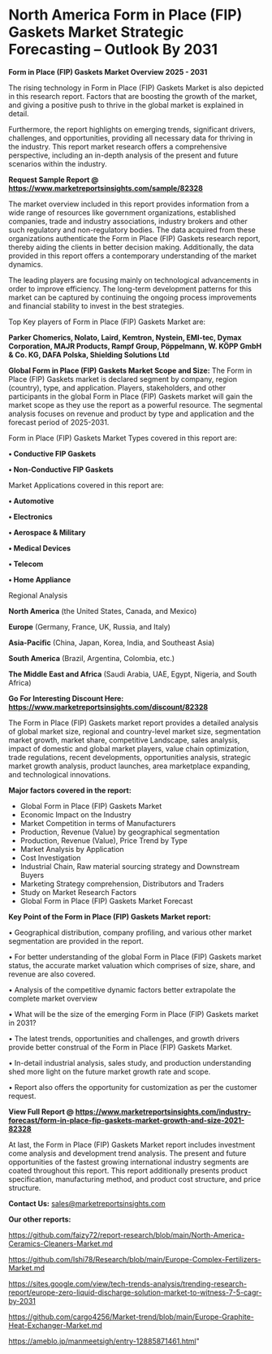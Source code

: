 # North America Form in Place (FIP) Gaskets Market Strategic Forecasting – Outlook By 2031

<Strong> Form in Place (FIP) Gaskets Market Overview 2025 - 2031</strong>

The rising technology in Form in Place (FIP) Gaskets Market is also depicted in this research report. Factors that are boosting the growth of the market, and giving a positive push to thrive in the global market is explained in detail.

Furthermore, the report highlights on emerging trends, significant drivers, challenges, and opportunities, providing all necessary data for thriving in the industry. This report market research offers a comprehensive perspective, including an in-depth analysis of the present and future scenarios within the industry.

<strong>Request Sample Report @ <a href=https://www.marketreportsinsights.com/sample/82328>https://www.marketreportsinsights.com/sample/82328</a></strong>

The market overview included in this report provides information from a wide range of resources like government organizations, established companies, trade and industry associations, industry brokers and other such regulatory and non-regulatory bodies. The data acquired from these organizations authenticate the Form in Place (FIP) Gaskets research report, thereby aiding the clients in better decision making. Additionally, the data provided in this report offers a contemporary understanding of the market dynamics.

The leading players are focusing mainly on technological advancements in order to improve efficiency. The long-term development patterns for this market can be captured by continuing the ongoing process improvements and financial stability to invest in the best strategies.

Top Key players of Form in Place (FIP) Gaskets Market are:

<strong>Parker Chomerics, Nolato, Laird, Kemtron, Nystein, EMI-tec, Dymax Corporation, MAJR Products, Rampf Group, Pöppelmann, W. KÖPP GmbH & Co. KG, DAFA Polska, Shielding Solutions Ltd</strong>

<strong><b>Global Form in Place (FIP) Gaskets Market Scope and Size:</b></strong>
The Form in Place (FIP) Gaskets market is declared segment by company, region (country), type, and application. Players, stakeholders, and other participants in the global Form in Place (FIP) Gaskets market will gain the market scope as they use the report as a powerful resource. The segmental analysis focuses on revenue and product by type and application and the forecast period of 2025-2031.

Form in Place (FIP) Gaskets Market Types covered in this report are:

<strong>• Conductive FIP Gaskets

• Non-Conductive FIP Gaskets</strong>

Market Applications covered in this report are:

<strong>• Automotive

• Electronics

• Aerospace & Military

• Medical Devices

• Telecom

• Home Appliance</strong> 

Regional Analysis

<strong>North America</strong> (the United States, Canada, and Mexico)

<strong>Europe</strong> (Germany, France, UK, Russia, and Italy)

<strong>Asia-Pacific</strong> (China, Japan, Korea, India, and Southeast Asia)

<strong>South America</strong> (Brazil, Argentina, Colombia, etc.)

<strong>The Middle East and Africa</strong> (Saudi Arabia, UAE, Egypt, Nigeria, and South Africa)

<strong>Go For Interesting Discount Here: <a href=https://www.marketreportsinsights.com/discount/82328>https://www.marketreportsinsights.com/discount/82328</a></strong>

The Form in Place (FIP) Gaskets market report provides a detailed analysis of global market size, regional and country-level market size, segmentation market growth, market share, competitive Landscape, sales analysis, impact of domestic and global market players, value chain optimization, trade regulations, recent developments, opportunities analysis, strategic market growth analysis, product launches, area marketplace expanding, and technological innovations.

<strong><b>Major factors covered in the report:</b></strong>
<ul>
  <li>Global Form in Place (FIP) Gaskets Market </li>
  <li>Economic Impact on the Industry</li>
  <li>Market Competition in terms of Manufacturers</li>
  <li>Production, Revenue (Value) by geographical segmentation</li>
  <li>Production, Revenue (Value), Price Trend by Type</li>
  <li>Market Analysis by Application</li>
  <li>Cost Investigation</li>
  <li>Industrial Chain, Raw material sourcing strategy and Downstream Buyers</li>
  <li>Marketing Strategy comprehension, Distributors and Traders</li>
  <li>Study on Market Research Factors</li>
  <li>Global Form in Place (FIP) Gaskets Market Forecast</li>
</ul>

<strong><b>Key Point of the Form in Place (FIP) Gaskets Market report:</b></strong>

• Geographical distribution, company profiling, and various other market segmentation are provided in the report.

• For better understanding of the global Form in Place (FIP) Gaskets market status, the accurate market valuation which comprises of size, share, and revenue are also covered.

• Analysis of the competitive dynamic factors better extrapolate the complete market overview

• What will be the size of the emerging Form in Place (FIP) Gaskets market in 2031?

• The latest trends, opportunities and challenges, and growth drivers provide better construal of the Form in Place (FIP) Gaskets Market.

• In-detail industrial analysis, sales study, and production understanding shed more light on the future market growth rate and scope.

• Report also offers the opportunity for customization as per the customer request.

<strong><b>View Full Report @ <a href=https://www.marketreportsinsights.com/industry-forecast/form-in-place-fip-gaskets-market-growth-and-size-2021-82328>https://www.marketreportsinsights.com/industry-forecast/form-in-place-fip-gaskets-market-growth-and-size-2021-82328</a></b></strong>


At last, the Form in Place (FIP) Gaskets Market report includes investment come analysis and development trend analysis. The present and future opportunities of the fastest growing international industry segments are coated throughout this report. This report additionally presents product specification, manufacturing method, and product cost structure, and price structure.

<strong>Contact Us:</strong>
sales@marketreportsinsights.com

<strong>Our other reports:</strong>

<a href=https://github.com/faizy72/report-research/blob/main/North-America-Ceramics-Cleaners-Market.md>https://github.com/faizy72/report-research/blob/main/North-America-Ceramics-Cleaners-Market.md</a>

<a href=https://github.com/Ishi78/Research/blob/main/Europe-Complex-Fertilizers-Market.md>https://github.com/Ishi78/Research/blob/main/Europe-Complex-Fertilizers-Market.md</a>

<a href=https://sites.google.com/view/tech-trends-analysis/trending-research-report/europe-zero-liquid-discharge-solution-market-to-witness-7-5-cagr-by-2031>https://sites.google.com/view/tech-trends-analysis/trending-research-report/europe-zero-liquid-discharge-solution-market-to-witness-7-5-cagr-by-2031</a>

<a href=https://github.com/cargo4256/Market-trend/blob/main/Europe-Graphite-Heat-Exchanger-Market.md>https://github.com/cargo4256/Market-trend/blob/main/Europe-Graphite-Heat-Exchanger-Market.md</a>

<a href=https://ameblo.jp/manmeetsigh/entry-12885871461.html>https://ameblo.jp/manmeetsigh/entry-12885871461.html</a>"
